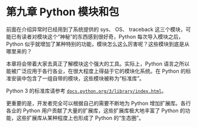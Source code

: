 # 第九章 Python 模块和包

前面在介绍异常时已经用到了系统提供的 sys、 OS、 traceback 这三个模块，可能已有读者对模块这个“神秘”的东西感到很好奇，Python 每次导入模块之后，Python 似乎就增加了某种特别的功能，模块怎么这么厉害呢？这些模块到底是从哪里来的？

本章将会带着大家去真正了解模块这个强大的工具。实际上，Python 语言之所以能被广泛应用于各行各业，在很大程度上得益于它的模块化系统。在 Python 的标准安装中包含了一组自带的模块，这些模块被称为“标准库”。

Python 3 的标准库请参考 [`docs.python.org/3/library/index.html`](https://docs.python.org/3/library/index.html)。

更重要的是，开发者完全可以根据自己的需要不断地为 Python 增加扩展库。各行各业的 Python 用户贡献了大量的扩展库，这些扩展库极大地丰富了 Python 的功能，这些扩展库从某种程度上也形成了 Python 的“生态圈”。